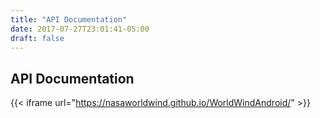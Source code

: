 ```yaml
---
title: "API Documentation"
date: 2017-07-27T23:01:41-05:00
draft: false
---
```


## API Documentation

{{< iframe url="https://nasaworldwind.github.io/WorldWindAndroid/" >}}